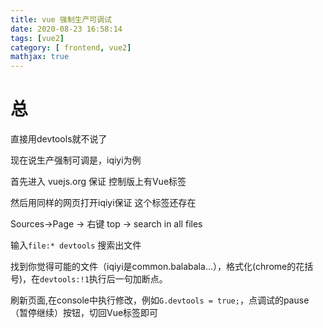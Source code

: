 ```yaml
---
title: vue 强制生产可调试
date: 2020-08-23 16:58:14
tags: [vue2]
category: [ frontend, vue2]
mathjax: true
---
```


# 总

直接用devtools就不说了

现在说生产强制可调是，iqiyi为例

首先进入 vuejs.org 保证 控制版上有Vue标签

然后用同样的网页打开iqiyi保证 这个标签还存在

Sources->Page -> 右键 top -> search in all files

输入`file:* devtools` 搜索出文件

找到你觉得可能的文件（iqiyi是common.balabala...），格式化(chrome的花括号)，在`devtools:!1`执行后一句加断点。

刷新页面,在console中执行修改，例如`G.devtools = true;`，点调试的pause（暂停继续）按钮，切回Vue标签即可

